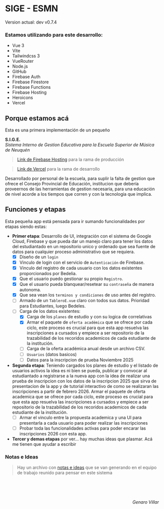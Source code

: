 ﻿# SIGE - ESMN
<!--VERSION-->
Version actual: dev v0.7.4
<!--/VERSION-->

### Estamos utilizando para este desarrollo: 
- Vue 3
- Vite
- Tailwindcss 3
- VueRouter
- Node.js
- GitHub
- Firebase Auth
- Firebase Firestore
- Firebase Functions
- Firebase Hosting
- Heroicons
- Vercel

## Porque estamos acá
Esta es una primera implementación de un pequeño

**S.I.G.E.**  
_Sistema Interno de Gestion Educativa para la Escuela Superior de Música de Neuquén_ 

> [Link de Firebase Hosting](https://prueba1-esmn.web.app) para la rama de producción

> [Link de Vercel](https://sige-esmn.vercel.app) para la rama de desarrollo 

Desarrollado por personal de la escuela, para suplir la falta de gestion que ofrece el Consejo Provincial de Educación, institucion que debería proveernos de las herramientas de gestion necesaria, para una educación de nivel acorde a los tiempos que corren y con la tecnologia que implica.

## Funciones y etapas
Esta pequeña app está pensada para ir sumando funcionalidades por etapas siendo estas:
- __Primer etapa__: Desarrollo de UI, integración con el sistema de Google Cloud, Firebase y que pueda dar un manejo claro para tener los datos del estudiantado en un repositorio unico y ordenado que sea fuente de datos para cualquier proceso administrativo que se requiera.
    - [x] Diseño de un `login`
    - [x] Vinculo de login con el servicio de `Autenticación` de Firebase.
    - [x] Vinculo del registro de cada usuario con los datos existentes proporcionados por Bedelia.
    - [x] Que el usuario puedo gestionar su propio `Registro`.
    - [x] Que el usuario pueda blanquear/resetear su `contraseña` de manera autonoma.
    - [x] Que sea vean los `terminos y condiciones` de uso antes del registro.
    - [ ] Armado de un `TableroE.vue` claro con todos sus datos. Prioridad para Estudiantes, luego Bedeles.
    - [ ] Carga de los datos existentes:
        - [x] Carga de los `planes` de estudio y con su logica de correlativas
        - [x] Armar el paquete de `oferta académica` que se ofrece por cada ciclo, este proceso es crucial para que esta app resuelva las inscripciones a cursados y empiece a ser repositorio de la trazabilidad de los recoridos academicos de cada estudiante de la institución.
        - [ ] Carga de la oferta académica anual desde un archivo CSV.
        - [ ] `Usuarios` (datos basicos)
        - [ ] Datos para la inscripcion de prueba Noviembre 2025
        
- __Segunda etapa__: Teniendo cargados los planes de estudio y el listado de usuarios activos la idea es ni bien se pueda, publicar y convocar al estudiantado a registrarse a la nueva app con la idea de realizar una prueba de inscripcion con los datos de la inscripcion 2025 que sirva de presentacion de la app y de tutorial interactivo de como se realizaran las inscripciones a partir de febrero 2026. 
Armar el paquete de oferta academica que se ofrece por cada ciclo, este proceso es crucial para que esta app resuelva las inscripciones a cursados y empiece a ser repositorio de la trazabilidad de los recoridos academicos de cada estudiante de la institución.
    - [ ] Armar el vinculo entre la propuesta academica y una UI para presentarla a cada usuario para poder realizar las inscripciones
    - [ ] Probar toda las funcionalidades activas para poder encarar las inscripciones 2026 con esta app.
- __Tercer y demas etapas__ por ver... hay muchas ideas que plasmar. Acá me tienen que ayudar a escribir

### Notas e Ideas
> Hay un archivo con [notas e ideas](NOTAS.md) que se van generando en el equipo de trabajo reunido para pensar en este sistema 

<br><br><br><p align="right"> <i>Genaro Villar   </i></p>
































